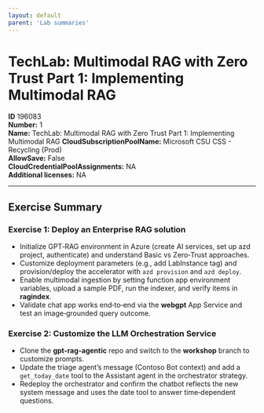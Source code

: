 ```yaml
---
layout: default
parent: 'Lab summaries'
---
```


# TechLab: Multimodal RAG with Zero Trust Part 1: Implementing Multimodal RAG

**ID** 196083  
**Number:** 1  
**Name:** TechLab: Multimodal RAG with Zero Trust Part 1: Implementing Multimodal RAG
**CloudSubscriptionPoolName:** Microsoft CSU CSS - Recycling (Prod)  
**AllowSave:** False  
**CloudCredentialPoolAssignments:** NA  
**Additional licenses:** NA  

---

## Exercise Summary
### Exercise 1: Deploy an Enterprise RAG solution
- Initialize GPT‑RAG environment in Azure (create AI services, set up azd project, authenticate) and understand Basic vs Zero‑Trust approaches.  
- Customize deployment parameters (e.g., add LabInstance tag) and provision/deploy the accelerator with `azd provision` and `azd deploy`.  
- Enable multimodal ingestion by setting function app environment variables, upload a sample PDF, run the indexer, and verify items in **ragindex**.  
- Validate chat app works end‑to‑end via the **webgpt** App Service and test an image‑grounded query outcome.  

### Exercise 2: Customize the LLM Orchestration Service
- Clone the **gpt-rag-agentic** repo and switch to the **workshop** branch to customize prompts.  
- Update the triage agent’s message (Contoso Bot context) and add a `get_today_date` tool to the Assistant agent in the orchestrator strategy.  
- Redeploy the orchestrator and confirm the chatbot reflects the new system message and uses the date tool to answer time‑dependent questions.  
